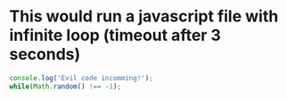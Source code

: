 # This would run a javascript file with infinite loop (timeout after 3 seconds)
```javascript TIMEOUT 3
console.log('Evil code incomming!');
while(Math.random() !== -1);
```